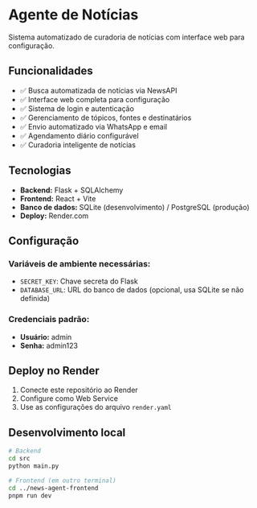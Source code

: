 # Agente de Notícias

Sistema automatizado de curadoria de notícias com interface web para configuração.

## Funcionalidades

- ✅ Busca automatizada de notícias via NewsAPI
- ✅ Interface web completa para configuração
- ✅ Sistema de login e autenticação
- ✅ Gerenciamento de tópicos, fontes e destinatários
- ✅ Envio automatizado via WhatsApp e email
- ✅ Agendamento diário configurável
- ✅ Curadoria inteligente de notícias

## Tecnologias

- **Backend:** Flask + SQLAlchemy
- **Frontend:** React + Vite
- **Banco de dados:** SQLite (desenvolvimento) / PostgreSQL (produção)
- **Deploy:** Render.com

## Configuração

### Variáveis de ambiente necessárias:

- `SECRET_KEY`: Chave secreta do Flask
- `DATABASE_URL`: URL do banco de dados (opcional, usa SQLite se não definida)

### Credenciais padrão:

- **Usuário:** admin
- **Senha:** admin123

## Deploy no Render

1. Conecte este repositório ao Render
2. Configure como Web Service
3. Use as configurações do arquivo `render.yaml`

## Desenvolvimento local

```bash
# Backend
cd src
python main.py

# Frontend (em outro terminal)
cd ../news-agent-frontend
pnpm run dev
```

